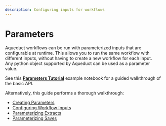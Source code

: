```yaml
---
description: Configuring inputs for workflows
---
```


# Parameters

Aqueduct workflows can be run with parameterized inputs that are configurable at runtime. This allows you to run the same workflow with different inputs, without having to create a new workflow for each input. 
Any python object supported by Aqueduct can be used as a parameter value.

See this [**Parameters Tutorial**](example-workflows/parameters-tutorial.md) example notebook for a guided walkthrough of the basic API.

Alternatively, this guide performs a thorough walkthrough:

* [Creating Parameters](parameters/creating-parameters.md)
* [Configuring Workflow Inputs](parameters/configuring-workflow-inputs.md)
* [Parameterizing Extracts](parameters/parameterizing-extracts.md)
* [Parameterizing Saves](parameters/parameterizing-saves.md)
